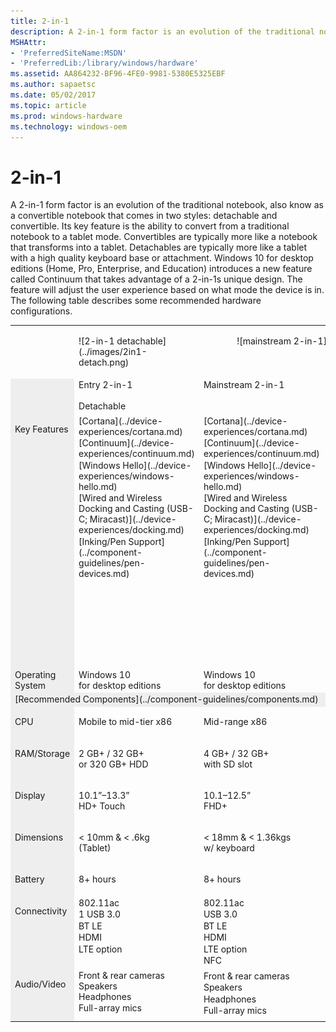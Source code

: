 ```yaml
---
title: 2-in-1
description: A 2-in-1 form factor is an evolution of the traditional notebook, also know as a convertible notebook that comes in two styles detachable and convertible. Its key feature is the ability to convert from a traditional notebook to a tablet mode.
MSHAttr:
- 'PreferredSiteName:MSDN'
- 'PreferredLib:/library/windows/hardware'
ms.assetid: AA864232-BF96-4FE0-9981-5380E5325EBF
ms.author: sapaetsc
ms.date: 05/02/2017
ms.topic: article
ms.prod: windows-hardware
ms.technology: windows-oem
---
```


# 2-in-1


A 2-in-1 form factor is an evolution of the traditional notebook, also know as a convertible notebook that comes in two styles: detachable and convertible. Its key feature is the ability to convert from a traditional notebook to a tablet mode. Convertibles are typically more like a notebook that transforms into a tablet. Detachables are typically more like a tablet with a high quality keyboard base or attachment. Windows 10 for desktop editions (Home, Pro, Enterprise, and Education) introduces a new feature called Continuum that takes advantage of a 2-in-1s unique design. The feature will adjust the user experience based on what mode the device is in. The following table describes some recommended hardware configurations.

<table>
<tbody valign="top">
<tr>
<td colspan="1">&nbsp;</td>
<td>
<p>![2-in-1 detachable](../images/2in1-detach.png)</p>
</td>
<td colspan="2" style="text-align: center;">
<p>![mainstream 2-in-1](../images/2in1.png)</p>
</td>
</tr>
<tr>
<td colspan="1" bgcolor="EEEEEE">&nbsp;</td>
<td style="width:30%">Entry 2-in-1<br/><br/>Detachable
</td>
<td style="width:30%">Mainstream 2-in-1
</td>
<td style="width:30%">Premium 2-in-1
</td>
</tr>
<tr>
<td colspan="1" bgcolor="EEEEEE"><p>Key Features</p></td>
<td>
<p style="margin-top: .1em; margin-bottom: .1em;">[Cortana](../device-experiences/cortana.md)</p>
<p style="margin-top: .1em; margin-bottom: .1em;">[Continuum](../device-experiences/continuum.md)</p>
<p style="margin-top: .1em; margin-bottom: .1em;">[Windows&nbsp;Hello](../device-experiences/windows-hello.md)</p>
<p style="margin-top: .1em; margin-bottom: .1em;">[Wired&nbsp;and&nbsp;Wireless Docking&nbsp;and&nbsp;Casting (USB-C;&nbsp;Miracast)](../device-experiences/docking.md)</p>
<p style="margin-top: .1em; margin-bottom: .1em;">[Inking/Pen&nbsp;Support](../component-guidelines/pen-devices.md)</p>
</td>
<td>
<p style="margin-top: .1em; margin-bottom: .1em;">[Cortana](../device-experiences/cortana.md)</p>
<p style="margin-top: .1em; margin-bottom: .1em;">[Continuum](../device-experiences/continuum.md)</p>
<p style="margin-top: .1em; margin-bottom: .1em;">[Windows&nbsp;Hello](../device-experiences/windows-hello.md)</p>
<p style="margin-top: .1em; margin-bottom: .1em;">[Wired&nbsp;and&nbsp;Wireless Docking&nbsp;and&nbsp;Casting (USB-C;&nbsp;Miracast)](../device-experiences/docking.md)</p>
<p style="margin-top: .1em; margin-bottom: .1em;">[Inking/Pen&nbsp;Support](../component-guidelines/pen-devices.md)</p>
</td>
<td>
<p style="margin-top: .1em; margin-bottom: .1em;">[Cortana](../device-experiences/cortana.md)</p>
<p style="margin-top: .1em; margin-bottom: .1em;">[Continuum](../device-experiences/continuum.md)</p>
<p style="margin-top: .1em; margin-bottom: .1em;">[Windows&nbsp;Hello](../device-experiences/windows-hello.md)</p>
<p style="margin-top: .1em; margin-bottom: .1em;">[Wired&nbsp;and&nbsp;Wireless Docking&nbsp;and&nbsp;Casting (USB-C;&nbsp;Miracast)](../device-experiences/docking.md)</p>
<p style="margin-top: .1em; margin-bottom: .1em;">[Inking/Pen&nbsp;Support](../component-guidelines/pen-devices.md)</p>
<p style="margin-top: .1em; margin-bottom: .1em;">[Long&nbsp;battery&nbsp;life (12+&nbsp;hours)](../component-guidelines/battery.md)</p>
<p style="margin-top: .1em; margin-bottom: .1em;">[Precision&nbsp;Touchpad](../component-guidelines/precision-touchpad-devices.md)</p>
</td>
</tr>
<tr>
<td colspan="1" bgcolor="EEEEEE">Operating System</td>
<td>Windows&nbsp;10<br/> for desktop editions</td>
<td>Windows&nbsp;10<br/> for desktop editions</td>
<td>Windows&nbsp;10<br/> for desktop editions</td>
</tr>
<tr>
<td colspan="4" bgcolor="EEEEEE">[Recommended Components](../component-guidelines/components.md)</td>
</tr>
<tr>
<td bgcolor="EEEEEE"><p>CPU</p></td>
<td><p>Mobile to mid-tier x86</p></td>
<td><p>Mid-range x86</p></td>
<td><p>Premium x86</p></td>
</tr>
<tr>
<td bgcolor="EEEEEE"><p>RAM/Storage</p></td>
<td><p>2&nbsp;GB+&nbsp;/ 32&nbsp;GB+<br/> or 320&nbsp;GB+ HDD</p></td>
<td><p>4&nbsp;GB+&nbsp;/ 32&nbsp;GB+<br/> with SD slot</p></td>
<td><p>4&ndash;16&nbsp;GB&nbsp;/ 64&nbsp;GB&ndash;1&nbsp;TB SSD</p></td>
</tr>
<tr>
<td bgcolor="EEEEEE"><p>Display</p></td>
<td><p>10.1&rdquo;&ndash;13.3&rdquo;<br/> HD+ Touch</p></td>
<td><p>10.1&ndash;12.5&rdquo;<br/> FHD+</p></td>
<td><p>11.6&rdquo;&ndash;14&rdquo;<br/> FHD-4K / Touch</p></td>
</tr>
<tr>
<td bgcolor="EEEEEE"><p>Dimensions</p></td>
<td><p>&lt;&nbsp;10mm&nbsp;&amp; &lt;&nbsp;.6kg<br/> (Tablet)</p></td>
<td><p>&lt;&nbsp;18mm&nbsp;&amp; &lt;&nbsp;1.36kgs<br/> w/ keyboard</p></td>
<td><p>&lt;&nbsp;16mm&nbsp;&amp; &lt;&nbsp;1.36kg<br/> (combined w/ keyboard)</p></td>
</tr>
<tr>
<td bgcolor="EEEEEE"><p>Battery</p></td>
<td><p>8+&nbsp;hours</p></td>
<td><p>8+&nbsp;hours</p></td>
<td><p>12+&nbsp;hours</p></td>
</tr>
<tr>
<td bgcolor="EEEEEE"><p>Connectivity</p></td>
<td>
<p style="margin: .1em 0 .1em 0;">802.11ac</p>
<p style="margin: .1em 0 .1em 0;">1 USB 3.0</p>
<p style="margin: .1em 0 .1em 0;">BT LE</p>
<p style="margin: .1em 0 .1em 0;">HDMI</p>
<p style="margin: .1em 0 .1em 0;">LTE option</p>
</td>
<td>
<p style="margin: .1em 0 .1em 0;">802.11ac</p>
<p style="margin: .1em 0 .1em 0;">USB 3.0</p>
<p style="margin: .1em 0 .1em 0;">BT LE</p>
<p style="margin: .1em 0 .1em 0;">HDMI</p>
<p style="margin: .1em 0 .1em 0;">LTE option</p>
<p style="margin: .1em 0 .1em 0;">NFC</p>
</td>
<td>
<p style="margin: .1em 0 .1em 0;">802.11ac</p>
<p style="margin: .1em 0 .1em 0;">2+ USB 3.<i>x</i></p>
<p style="margin: .1em 0 .1em 0;">BT LE</p>
<p style="margin: .1em 0 .1em 0;">LTE option</p>
</style>
</td>
</tr>
<tr>
<td bgcolor="EEEEEE"><p>Audio/Video</p></td>
<td>
<p style="margin: .02em 0 .02em 0;">Front &amp; rear cameras</p>
<p style="margin: .02em 0 .02em 0;">Speakers</p>
<p style="margin: .02em 0 .02em 0;">Headphones</p>
<p style="margin: .02em 0 .02em 0;">Full-array mics</p>
</td>
<td>
<p style="margin: .1em 0 .1em 0;">Front &amp; rear cameras</p>
<p style="margin: .1em 0 .1em 0;">Speakers</p>
<p style="margin: .1em 0 .1em 0;">Headphones</p>
<p style="margin: .1em 0 .1em 0;">Full-array mics</p>
</td>
<td>
<p style="margin: .5em 0 .5em 0;">Stereo Speaker</p>
<p style="margin: .5em 0 .5em 0;">HD Webcam</p>
<p style="margin: .5em 0 .5em 0;">Full-array microphones</p>
</td>
</tr>
</tbody>
</table>




